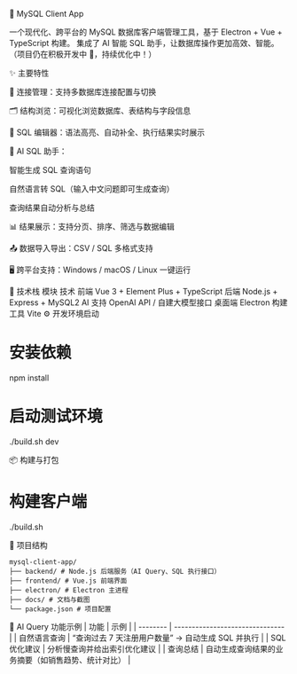 🧠 MySQL Client App

一个现代化、跨平台的 MySQL 数据库客户端管理工具，基于 Electron + Vue + TypeScript 构建。
集成了 AI 智能 SQL 助手，让数据库操作更加高效、智能。
（项目仍在积极开发中 🚀，持续优化中！）

✨ 主要特性

🔗 连接管理：支持多数据库连接配置与切换

🗂️ 结构浏览：可视化浏览数据库、表结构与字段信息

📝 SQL 编辑器：语法高亮、自动补全、执行结果实时展示

🧠 AI SQL 助手：

智能生成 SQL 查询语句

自然语言转 SQL（输入中文问题即可生成查询）

查询结果自动分析与总结

📊 结果展示：支持分页、排序、筛选与数据编辑

📤 数据导入导出：CSV / SQL 多格式支持

🖥️ 跨平台支持：Windows / macOS / Linux 一键运行

🧩 技术栈
模块 技术
前端 Vue 3 + Element Plus + TypeScript
后端 Node.js + Express + MySQL2
AI 支持 OpenAI API / 自建大模型接口
桌面端 Electron
构建工具 Vite
⚙️ 开发环境启动

# 安装依赖

npm install

# 启动测试环境

./build.sh dev

📦 构建与打包

# 构建客户端

./build.sh

📁 项目结构

```
mysql-client-app/
├── backend/ # Node.js 后端服务（AI Query、SQL 执行接口）
├── frontend/ # Vue.js 前端界面
├── electron/ # Electron 主进程
├── docs/ # 文档与截图
└── package.json # 项目配置
```

🧠 AI Query 功能示例
| 功能 | 示例 |
| -------- | ------------------------------- |
| 自然语言查询 | “查询过去 7 天注册用户数量” → 自动生成 SQL 并执行 |
| SQL 优化建议 | 分析慢查询并给出索引优化建议 |
| 查询总结 | 自动生成查询结果的业务摘要（如销售趋势、统计对比） |
